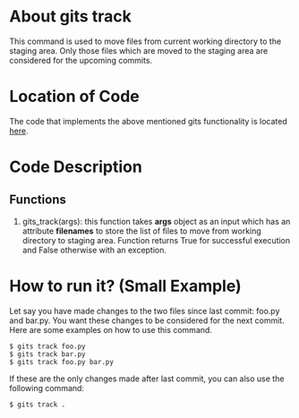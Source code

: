 # About gits track
This command is used to move files from current working directory to the staging area. 
Only those files which are moved to the staging area are considered for the upcoming commits.  

# Location of Code
The code that implements the above mentioned gits functionality is located [here](https://github.com/harshitpatel96/GITS/blob/master/code/gits_track.py).

# Code Description
## Functions
1. gits_track(args): 
this function takes **args** object as an input which has an attribute **filenames** to store the list of files to move from working directory to staging area. 
Function returns True for successful execution and False otherwise with an exception.

# How to run it? (Small Example)
Let say you have made changes to the two files since last commit: foo.py and bar.py. You want these changes to be considered for the next commit. Here are some examples on how to use this command. 
```
$ gits track foo.py
$ gits track bar.py
$ gits track foo.py bar.py
```
If these are the only changes made after last commit, you can also use the following command:
```
$ gits track .   
```